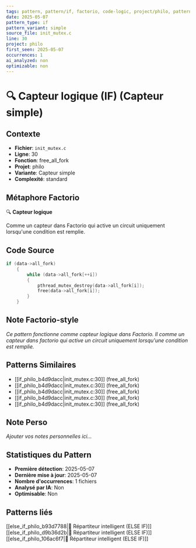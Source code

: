 ```yaml
---
tags: pattern, pattern/if, factorio, code-logic, project/philo, pattern/variant/simple
date: 2025-05-07
pattern_type: if
pattern_variant: simple
source_file: init_mutex.c
line: 30
project: philo
first_seen: 2025-05-07
occurrences: 1
ai_analyzed: non
optimizable: non
---
```


# 🔍 Capteur logique (IF) (Capteur simple)

## Contexte
- **Fichier**: `init_mutex.c`
- **Ligne**: 30
- **Fonction**: free_all_fork
- **Projet**: philo
- **Variante**: Capteur simple
- **Complexité**: standard

## Métaphore Factorio
🔍 **Capteur logique**

Comme un capteur dans Factorio qui active un circuit uniquement lorsqu'une condition est remplie.

## Code Source
```c
if (data->all_fork)
	{
		while (data->all_fork[++i])
		{
			pthread_mutex_destroy(data->all_fork[i]);
			free(data->all_fork[i]);
		}
	}
```

## Note Factorio-style
*Ce pattern fonctionne comme capteur logique dans Factorio. Il comme un capteur dans factorio qui active un circuit uniquement lorsqu'une condition est remplie.*

## Patterns Similaires
- [[if_philo_b4d9dacc|init_mutex.c:30]] (free_all_fork)
- [[if_philo_b4d9dacc|init_mutex.c:30]] (free_all_fork)
- [[if_philo_b4d9dacc|init_mutex.c:30]] (free_all_fork)
- [[if_philo_b4d9dacc|init_mutex.c:30]] (free_all_fork)
- [[if_philo_b4d9dacc|init_mutex.c:30]] (free_all_fork)

## Note Perso
*Ajouter vos notes personnelles ici...*

## Statistiques du Pattern
- **Première détection**: 2025-05-07
- **Dernière mise à jour**: 2025-05-07
- **Nombre d'occurrences**: 1 fichiers
- **Analysé par IA**: Non
- **Optimisable**: Non

## Patterns liés
[[else_if_philo_b93d7788|🔄 Répartiteur intelligent (ELSE IF)]]
[[else_if_philo_d9b36d2b|🔄 Répartiteur intelligent (ELSE IF)]]
[[else_if_philo_106ac6f7|🔄 Répartiteur intelligent (ELSE IF)]]
